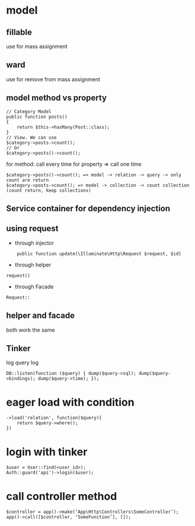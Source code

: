 # model
## fillable
use for mass assignment
## ward
use for remove from mass assignment

## model method vs property
```
// Category Model
public function posts()
{
    return $this->hasMany(Post::class);
}
// View. We can use
$category->posts->count();
// Or
$category->posts()->count();
```

for method: call every time
for property => call one time
```
$category->posts()->count(); => model -> relation -> query -> only count are return
$category->posts->count(); => model -> collection -> count collection (count return, keep collections)
```
## Service container for dependency injection

## using request
 - through injector
 ```
     public function update(\Illuminate\Http\Request $request, $id)
 ```
 - through helper
 ```
 request()
 ```
 - through Facade
 ```
 Request::
 ```
 ## helper and facade
 both work the same

## Tinker 
log query log
```
DB::listen(function ($query) { dump($query->sql); dump($query->bindings); dump($query->time); });
```

# eager load with condition
```
->load('relation', function($query){
    return $query->where();
})
```

# login with tinker
```
$user = User::find(<user_id>);
Auth::guard('api')->login($user);
```
# call controller method
```
$controller = app()->make(‘App\Http\Controllers\SomeController’);
app()->call([$controller, ‘SomeFunction’], []);
```